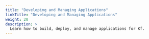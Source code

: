 ```yaml
---
title: "Developing and Managing Applications"
linkTitle: "Developing and Managing Applications"
weight: 20
description: >
  Learn how to build, deploy, and manage applications for Kf.
---
```

